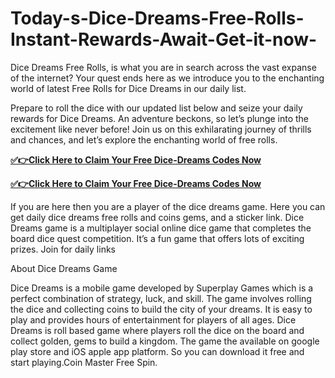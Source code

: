 # Today-s-Dice-Dreams-Free-Rolls-Instant-Rewards-Await-Get-it-now-

Dice Dreams Free Rolls, is what you are in search across the vast expanse of the internet? Your quest ends here as we introduce you to the enchanting world of latest Free Rolls for Dice Dreams in our daily list.

Prepare to roll the dice with our updated list below and seize your daily rewards for Dice Dreams. An adventure beckons, so let’s plunge into the excitement like never before! Join us on this exhilarating journey of thrills and chances, and let’s explore the enchanting world of free rolls.

**[✅👉Click Here to Claim Your Free Dice-Dreams Codes Now](https://usadeals.pro/Dice-Dreams)**

**[✅👉Click Here to Claim Your Free Dice-Dreams Codes Now](https://usadeals.pro/Dice-Dreams)**

If you are here then you are a player of the  dice dreams game. Here you can get daily dice dreams free rolls and  coins gems, and a sticker link. Dice Dreams game is a multiplayer social online dice game that completes the board dice quest competition. It’s a fun game that offers lots of exciting prizes.  Join for daily links

About Dice Dreams Game

Dice Dreams is a mobile game developed by Superplay Games which is a perfect combination of strategy, luck, and skill. The game involves rolling the dice and collecting coins to build the city of your dreams. It is easy to play and provides hours of entertainment for players of all ages. Dice Dreams is roll based game where players roll the dice on the board and collect golden, gems to build a kingdom. The game the available on google play store and iOS apple app platform. So you can download it free and start playing.Coin Master Free Spin.
